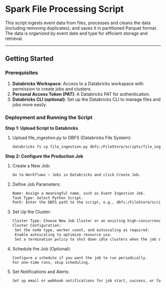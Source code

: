 # Spark File Processing Script

This script ingests event data from files, processes and cleans the data (including removing duplicates), and saves it in partitioned Parquet format. The data is organized by event date and type for efficient storage and retrieval.

---

## Getting Started

### Prerequisites
1. **Databricks Workspace**: Access to a Databricks workspace with permission to create jobs and clusters.
2. **Personal Access Token (PAT)**: A Databricks PAT for authentication.
3. **Databricks CLI (optional)**: Set up the Databricks CLI to manage files and jobs more easily.

### Deployment and Running the Script
**Step 1: Upload Script to Databricks**
  1. Upload file_ingestion.py to DBFS (Databricks File System):

     ```bash
     databricks fs cp file_ingestion.py dbfs:/FileStore/scripts/file_ingestion.py
     
**Step 2: Configure the Production Job**
  1. Create a New Job:

     ```bash
     Go to Workflows > Jobs in Databricks and click Create Job.
  2. Define Job Parameters:

     ```bash
     Name: Assign a meaningful name, such as Event Ingestion Job.
     Task Type: Select Python Script.
     Path: Enter the DBFS path to the script, e.g., dbfs:/FileStore/scripts/file_ingestion.py.

  3. Set Up the Cluster:

     ```bash
     Cluster Type: Choose New Job Cluster or an existing high-concurrency cluster for production.
     Cluster Configuration:
      Set the node type, worker count, and autoscaling as required.
      Enable autoscaling to optimize resource use.
      Set a termination policy to shut down idle clusters when the job completes.
     
  4. Schedule the Job (Optional):

     ```bash
     Configure a schedule if you want the job to run periodically.
     For one-time runs, skip scheduling.

  5. Set Notifications and Alerts:

     ```bash
     Set up email or webhook notifications for job start, success, or failure to monitor job status.
